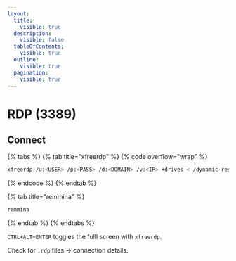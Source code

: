 ```yaml
---
layout:
  title:
    visible: true
  description:
    visible: false
  tableOfContents:
    visible: true
  outline:
    visible: true
  pagination:
    visible: true
---
```


# RDP (3389)

## Connect

{% tabs %}
{% tab title="xfreerdp" %}
{% code overflow="wrap" %}
```bash
xfreerdp /u:<USER> /p:<PASS> /d:<DOMAIN> /v:<IP> +drives < /dynamic-resolution /f | /smart-sizing >
```
{% endcode %}
{% endtab %}

{% tab title="remmina" %}
```bash
remmina
```
{% endtab %}
{% endtabs %}

`CTRL+ALT+ENTER` toggles the fulll screen with `xfreerdp`.

Check for `.rdp` files -> connection details.

